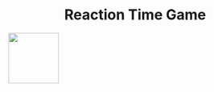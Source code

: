 <h1 align='center'>Reaction Time Game</h1>
<img src="https://github.com/JCARNEIROX/EA801/tree/main/Projeto1/farol.jpg" width="100">

